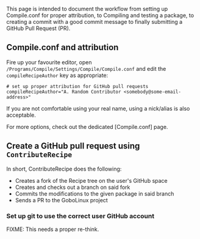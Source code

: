 This page is intended to document the workflow from setting up Compile.conf for proper attribution, to Compiling and testing a package, to creating a commit with a good commit message to finally submitting a GitHub Pull Request (PR).

## Compile.conf and attribution

Fire up your favourite editor, open `/Programs/Compile/Settings/Compile/Compile.conf` and edit the `compileRecipeAuthor` key as appropriate:

```
# set up proper attribution for GitHub pull requests
compileRecipeAuthor="A. Random Contributor <somebody@some-email-address>"
```

If you are not comfortable using your real name, using a nick/alias is also acceptable.

For more options, check out the dedicated [Compile.conf] page.

## Create a GitHub pull request using `ContributeRecipe`

In short, ContributeRecipe does the following:

* Creates a fork of the Recipe tree on the user's GitHub space
* Creates and checks out a branch on said fork
* Commits the modifications to the given package in said branch
* Sends a PR to the GoboLinux project

### Set up git to use the correct user GitHub account

FIXME: This needs a proper re-think.